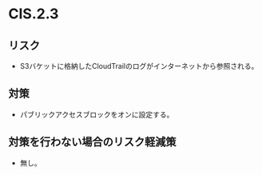 # CIS.2.3

## リスク

- S3バケットに格納したCloudTrailのログがインターネットから参照される。

## 対策

- パブリックアクセスブロックをオンに設定する。

## 対策を行わない場合のリスク軽減策

- 無し。
